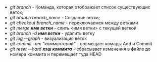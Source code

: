 * *git branch* - Команда, которая отображает список существующих веток;
* *git branch branch_name* - Создание ветки;
* *git checkout branch_name* - переключаемся между ветками
* *git merge __имя ветки__* - слить <имя ветки> с текущей веткой
* *git branch -d __имя ветки__* - удалить ветку
* *git log --graph* - визуализация веток 
* *git commit -am "комментарий"* - совмещает комады Add и Commit
* *git reset --hard __хэш коммита__* - сбрасывает изменения в файле до номера коммита и перемещает туда HEAD